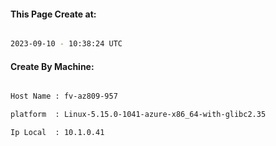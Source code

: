 
   
#### This Page Create at:

```bash

2023-09-10 - 10:38:24 UTC

```

#### Create By Machine:

```bash

Host Name : fv-az809-957

platform  : Linux-5.15.0-1041-azure-x86_64-with-glibc2.35

Ip Local  : 10.1.0.41

```

